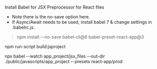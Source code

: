 Install Babel for JSX Preprocessor for React files
* Note there is the no-save option here.
* If Async/Await needs to be used, install babel 7 & change settings in .babelrc.js.
> npm install --no-save babel-cli@6 babel-preset-react-app@3

npm run-script build:jsproject

npx babel --watch app_project/jsx_files --out-dir ./public/javascripts/app_project --presets react-app/prod
